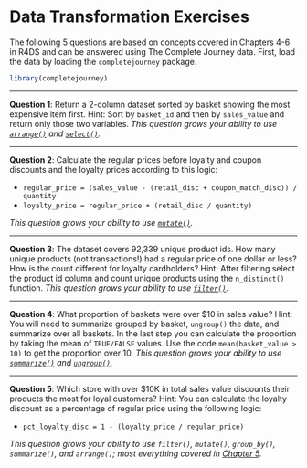 Data Transformation Exercises
================

The following 5 questions are based on concepts covered in Chapters 4-6 in R4DS and can be answered using The Complete Journey data. First, load the data by loading the `completejourney` package.

``` r
library(completejourney)
```

------------------------------------------------------------------------

**Question 1**: Return a 2-column dataset sorted by basket showing the most expensive item first. Hint: Sort by `basket_id` and then by `sales_value` and return only those two variables.
*This question grows your ability to use [`arrange()`](http://r4ds.had.co.nz/transform.html#arrange-rows-with-arrange) and [`select()`](http://r4ds.had.co.nz/transform.html#select-columns-with-select).*

------------------------------------------------------------------------

**Question 2**: Calculate the regular prices before loyalty and coupon discounts and the loyalty prices according to this logic:

-   `regular_price = (sales_value - (retail_disc + coupon_match_disc)) / quantity`
-   `loyalty_price = regular_price + (retail_disc / quantity)`

*This question grows your ability to use [`mutate()`](http://r4ds.had.co.nz/transform.html#add-new-variables-with-mutate).*

------------------------------------------------------------------------

**Question 3**: The dataset covers 92,339 unique product ids. How many unique products (not transactions!) had a regular price of one dollar or less? How is the count different for loyalty cardholders? Hint: After filtering select the product id column and count unique products using the `n_distinct()` function.
*This question grows your ability to use [`filter()`](http://r4ds.had.co.nz/transform.html#filter-rows-with-filter).*

------------------------------------------------------------------------

**Question 4**: What proportion of baskets were over $10 in sales value? Hint: You will need to summarize grouped by basket, `ungroup()` the data, and summarize over all baskets. In the last step you can calculate the proportion by taking the mean of `TRUE/FALSE` values. Use the code `mean(basket_value > 10)` to get the proportion over 10. *This question grows your ability to use [`summarize()`](http://r4ds.had.co.nz/transform.html#missing-values-1) and [`ungroup()`](http://r4ds.had.co.nz/transform.html#ungrouping).*

------------------------------------------------------------------------

**Question 5**: Which store with over $10K in total sales value discounts their products the most for loyal customers? Hint: You can calculate the loyalty discount as a percentage of regular price using the following logic:

-   `pct_loyalty_disc = 1 - (loyalty_price / regular_price)`

*This question grows your ability to use `filter()`, `mutate()`, `group_by()`, `summarize()`, and `arrange()`; most everything covered in [Chapter 5](http://r4ds.had.co.nz/transform.html).*
